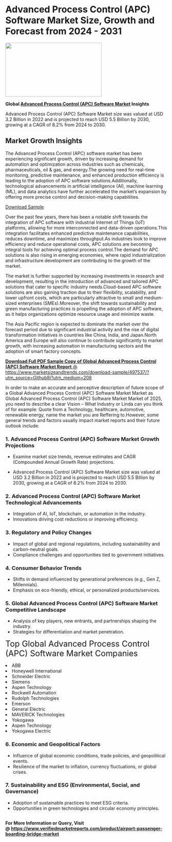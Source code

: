 <H1>Advanced Process Control (APC) Software Market Size, Growth and Forecast from 2024 - 2031</H1><img class="aligncenter size-medium wp-image-584254" src="https://thirdeyenews.in/wp-content/uploads/2024/09/Global-Market-Research-300x168.jpeg" alt="" width="300" height="168" /><p><strong>Global&nbsp;<a href="https://www.marketsizeandtrends.com/download-sample/497537/?utm_source=Github8j?utm_medium=208">Advanced Process Control (APC) Software Market</a> Insights</strong></p><p>Advanced Process Control (APC) Software Market size was valued at USD 3.2 Billion in 2022 and is projected to reach USD 5.5 Billion by 2030, growing at a CAGR of 8.2% from 2024 to 2030.</p><p><h2>Market Growth Insights</h2> <p>The Advanced Process Control (APC) software market has been experiencing significant growth, driven by increasing demand for automation and optimization across industries such as chemicals, pharmaceuticals, oil & gas, and energy.The growing need for real-time monitoring, predictive maintenance, and enhanced production efficiency is leading to the adoption of APC software solutions.Additionally, technological advancements in artificial intelligence (AI), machine learning (ML), and data analytics have further accelerated the market’s expansion by offering more precise control and decision-making capabilities.</p> <p><a href="#">Download Sample</a></p> <p>Over the past few years, there has been a notable shift towards the integration of APC software with industrial Internet of Things (IoT) platforms, allowing for more interconnected and data-driven operations.This integration facilitates enhanced predictive maintenance capabilities, reduces downtime, and maximizes throughput.As industries look to improve efficiency and reduce operational costs, APC solutions are becoming integral tools for achieving optimal process control.The demand for APC solutions is also rising in emerging economies, where rapid industrialization and infrastructure development are contributing to the growth of the market.</p> <p>The market is further supported by increasing investments in research and development, resulting in the introduction of advanced and tailored APC solutions that cater to specific industry needs.Cloud-based APC software solutions are also gaining traction due to their flexibility, scalability, and lower upfront costs, which are particularly attractive to small and medium-sized enterprises (SMEs).Moreover, the shift towards sustainability and green manufacturing practices is propelling the adoption of APC software, as it helps organizations optimize resource usage and minimize waste.</p> <p>The Asia Pacific region is expected to dominate the market over the forecast period due to significant industrial activity and the rise of digital transformation initiatives in countries like China, India, and Japan.North America and Europe will also continue to contribute significantly to market growth, with increasing automation in manufacturing sectors and the adoption of smart factory concepts.</p> <p><a href="#"></p><p><span class=""><strong>Download Full PDF Sample Copy of Global Advanced Process Control (APC) Software Market Report</strong> @ <a href="https://www.marketsizeandtrends.com/download-sample/497537/?utm_source=Github8j?utm_medium=208" target="_blank">https://www.marketsizeandtrends.com/download-sample/497537/?utm_source=Github8j?utm_medium=208</a></span></p><p>In order to make an accurate and perceptive description of future scope of a Global&nbsp;Advanced Process Control (APC) Software Market Market as Global&nbsp;Advanced Process Control (APC) Software Market Market of 2025, you need to describe a clear Vision &ndash; What Industry or Linda can you think of for example: Quote from a Technology, healthcare, automotive, renewable energy, name the market you are Reffering to.However, some general trends and factors usually impact market reports and their future outlook include:</p><h3>1.&nbsp;<strong>Advanced Process Control (APC) Software Market Growth Projections</strong></h3><ul><li>Examine market size trends, revenue estimates and CAGR (Compounded Annual Growth Rate) projections.</li><li><p>Advanced Process Control (APC) Software Market size was valued at USD 3.2 Billion in 2022 and is projected to reach USD 5.5 Billion by 2030, growing at a CAGR of 8.2% from 2024 to 2030.</p></li></ul><h3>2.&nbsp;<strong>Advanced Process Control (APC) Software Market Technological Advancements</strong></h3><ul><li>Integration of AI, IoT, blockchain, or automation in the industry.</li><li>Innovations driving cost reductions or improving efficiency.</li></ul><h3>3.&nbsp;<strong>Regulatory and Policy Changes</strong></h3><ul><li>Impact of global and regional regulations, including sustainability and carbon-neutral goals.</li><li>Compliance challenges and opportunities tied to government initiatives.</li></ul><h3>4.&nbsp;<strong>Consumer Behavior Trends</strong></h3><ul><li>Shifts in demand influenced by generational preferences (e.g., Gen Z, Millennials).</li><li>Emphasis on eco-friendly, ethical, or personalized products/services.</li></ul><h3>5.&nbsp;<strong>Global Advanced Process Control (APC) Software Market Competitive Landscape</strong></h3><ul><li>Analysis of key players, new entrants, and partnerships shaping the industry.</li><li>Strategies for differentiation and market penetration.</li></ul><p data-pm-slice="1 1 []"><span style="color: inherit; font-family: inherit; font-size: 25px;">Top Global Advanced Process Control (APC) Software Market Companies</span></p><div class="" data-test-id=""><p><li>ABB</li><li> Honeywell International</li><li> Schneider Electric</li><li> Siemens</li><li> Aspen Technology</li><li> Rockwell Automation</li><li> Rudolph Technologies</li><li> Emerson</li><li> General Electric</li><li> MAVERICK Technologies</li><li> Yokogawa</li><li> Aspen Technology</li><li> Yokogawa Electric</li></p></div><h3>6.&nbsp;<strong>Economic and Geopolitical Factors</strong></h3><ul><li>Influence of global economic conditions, trade policies, and geopolitical events.</li><li>Resilience of the market to inflation, currency fluctuations, or global crises.</li></ul><h3>7.&nbsp;<strong>Sustainability and ESG (Environmental, Social, and Governance)</strong></h3><ul><li>Adoption of sustainable practices to meet ESG criteria.</li><li>Opportunities in green technologies and circular economy principles.</li></ul><h2><strong style="font-size: 14px;">For More Information or Query, Visit @&nbsp;</strong><a style="background-color: #ffffff; font-size: 14px;" href="https://www.marketsizeandtrends.com/report/advanced-process-control-apc-software-market/" target="_blank">https://www.verifiedmarketreports.com/product/airport-passenger-boarding-bridge-market</a></h2>